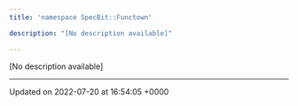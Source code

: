 ```yaml
---
title: 'namespace SpecBit::Functown'

description: "[No description available]"

---
```







[No description available]






-------------------------------

Updated on 2022-07-20 at 16:54:05 +0000
